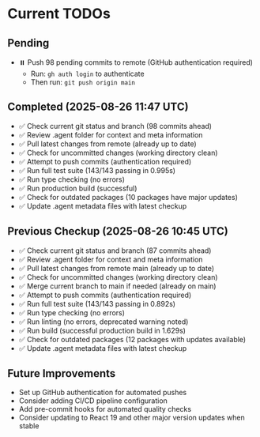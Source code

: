 # Current TODOs

## Pending
- ⏸️ Push 98 pending commits to remote (GitHub authentication required)
  - Run: `gh auth login` to authenticate
  - Then run: `git push origin main`

## Completed (2025-08-26 11:47 UTC)
- ✅ Check current git status and branch (98 commits ahead)
- ✅ Review .agent folder for context and meta information  
- ✅ Pull latest changes from remote (already up to date)
- ✅ Check for uncommitted changes (working directory clean)
- ✅ Attempt to push commits (authentication required)
- ✅ Run full test suite (143/143 passing in 0.995s)
- ✅ Run type checking (no errors)
- ✅ Run production build (successful)
- ✅ Check for outdated packages (10 packages have major updates)
- ✅ Update .agent metadata files with latest checkup

## Previous Checkup (2025-08-26 10:45 UTC)
- ✅ Check current git status and branch (87 commits ahead)
- ✅ Review .agent folder for context and meta information
- ✅ Pull latest changes from remote main (already up to date)
- ✅ Check for uncommitted changes (working directory clean)
- ✅ Merge current branch to main if needed (already on main)
- ✅ Attempt to push commits (authentication required)
- ✅ Run full test suite (143/143 passing in 0.892s)
- ✅ Run type checking (no errors)
- ✅ Run linting (no errors, deprecated warning noted)
- ✅ Run build (successful production build in 1.629s)
- ✅ Check for outdated packages (12 packages with updates available)
- ✅ Update .agent metadata files with latest checkup

## Future Improvements
- Set up GitHub authentication for automated pushes
- Consider adding CI/CD pipeline configuration
- Add pre-commit hooks for automated quality checks
- Consider updating to React 19 and other major version updates when stable